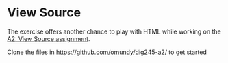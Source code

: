 
# View Source

The exercise offers another chance to play with HTML while working on the [A2: View Source assignment](https://github.com/omundy/dig245-a2/).

Clone the files in https://github.com/omundy/dig245-a2/ to get started
